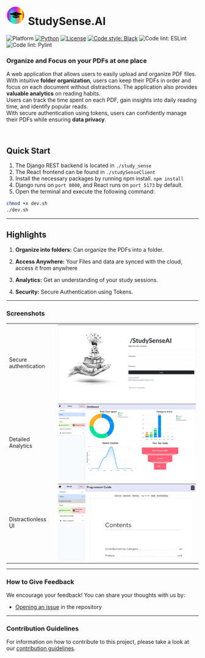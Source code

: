 # <img src="StudySenseAILogo.png" height = "50" width = "50"/> **StudySense.AI**

![Platform](https://img.shields.io/badge/Platform-Linux%20%7C%20macOS%20%7C%20Windows-informational)
[![Python](https://img.shields.io/badge/Python-%203.8%20%7C%203.9%20%7C%203.10-informational)](https://www.python.org/)
[![License](https://img.shields.io/badge/License-MIT-green)](https://github.com/gobbledy-gook/report.ai/blob/main/LICENSE)
[![Code style: Black](https://img.shields.io/badge/Code%20style-Black-000.svg)](https://github.com/psf/black)
![Code lint: ESLint](https://img.shields.io/badge/JS%20linting-ESLint-green)
![Code lint: Pylint](https://img.shields.io/badge/Py%20linting-Pylint-yellow)

### Organize and Focus on your PDFs at one place

A web application that allows users to easily upload and organize PDF files.
With intuitive **folder organization**, users can keep their PDFs in order and focus on each document without distractions. The application also provides **valuable analytics** on reading habits.  
Users can track the time spent on each PDF, gain insights into daily reading time, and identify popular reads.  
With secure authentication using tokens, users can confidently manage their PDFs while ensuring **data privacy**.

<br>

## **Quick Start**

1. The Django REST backend is located in `./study_sense`
2. The React frontend can be found in `./studySenseClient`
3. Install the necessary packages by running npm install. `npm install`
4. Django runs on `port 8000`, and React runs on `port 5173` by default.
5. Open the terminal and execute the following command:

```bash
chmod +x dev.sh
./dev.sh
```

---

## **Highlights**

1. **Organize into folders:** Can organize the PDFs into a folder.

2. **Access Anywhere:** Your Files and data are synced with the cloud, access it from anywhere

3. **Analytics:** Get an understanding of your study sessions.

4. **Security:** Secure Authentication using Tokens.

---

### Screenshots
|                   |              |
| ---------------------------- | ---------------------- |
| Secure authentication        | ![Screenshot 1](./assets/shot1.png) |
| Detailed Analytics           | ![Screenshot 2](./assets/dashboard.png) |
| Distractionless UI           | ![Screenshot 3](./assets/shot2.png) |


---

### How to Give Feedback

We encourage your feedback! You can share your thoughts with us by:

- [Opening an issue](./issues) in the repository

---

### Contribution Guidelines

For information on how to contribute to this project, please take a look at our [contribution guidelines](./CONTRIBUTING.md).
